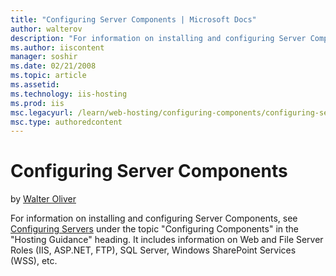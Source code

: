 ```yaml
---
title: "Configuring Server Components | Microsoft Docs"
author: walterov
description: "For information on installing and configuring Server Components, see Configuring Servers under the topic 'Configuring Components' in the 'Hosting Guidance' h..."
ms.author: iiscontent
manager: soshir
ms.date: 02/21/2008
ms.topic: article
ms.assetid: 
ms.technology: iis-hosting
ms.prod: iis
msc.legacyurl: /learn/web-hosting/configuring-components/configuring-server-components
msc.type: authoredcontent
---
```

Configuring Server Components
====================
by [Walter Oliver](https://github.com/walterov)

For information on installing and configuring Server Components, see [Configuring Servers](../configuring-servers-in-the-windows-web-platform/index.md) under the topic "Configuring Components" in the "Hosting Guidance" heading. It includes information on Web and File Server Roles (IIS, ASP.NET, FTP), SQL Server, Windows SharePoint Services (WSS), etc.